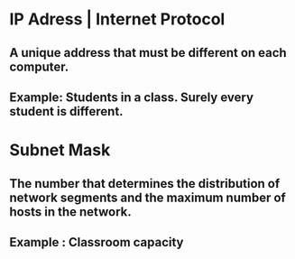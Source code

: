 # IP Adress | Internet Protocol

## A unique address that must be different on each computer. 
## Example: Students in a class. Surely every student is different.

# Subnet Mask

## The number that determines the distribution of network segments and the maximum number of hosts in the network. 
## Example : Classroom capacity
